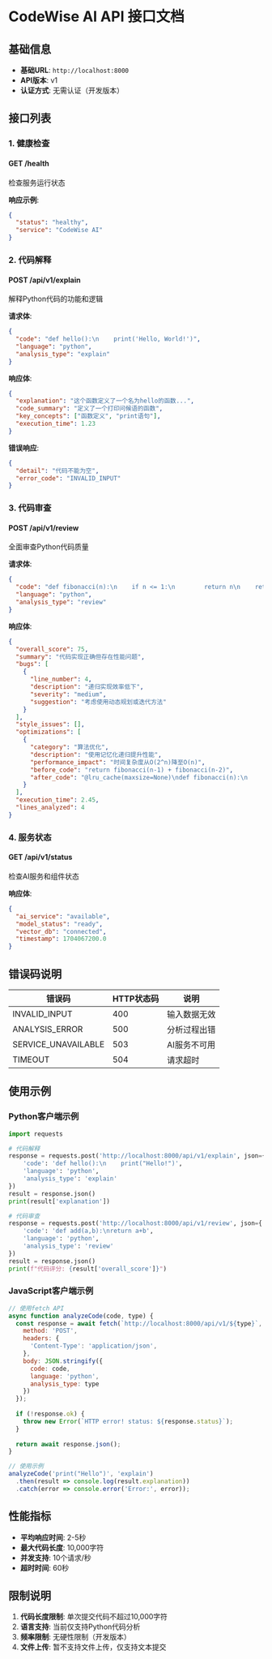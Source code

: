 # CodeWise AI API 接口文档

## 基础信息
- **基础URL**: `http://localhost:8000`
- **API版本**: v1
- **认证方式**: 无需认证（开发版本）

## 接口列表

### 1. 健康检查

#### GET /health
检查服务运行状态

**响应示例**:
```json
{
  "status": "healthy",
  "service": "CodeWise AI"
}
```

### 2. 代码解释

#### POST /api/v1/explain
解释Python代码的功能和逻辑

**请求体**:
```json
{
  "code": "def hello():\n    print('Hello, World!')",
  "language": "python",
  "analysis_type": "explain"
}
```

**响应体**:
```json
{
  "explanation": "这个函数定义了一个名为hello的函数...",
  "code_summary": "定义了一个打印问候语的函数",
  "key_concepts": ["函数定义", "print语句"],
  "execution_time": 1.23
}
```

**错误响应**:
```json
{
  "detail": "代码不能为空",
  "error_code": "INVALID_INPUT"
}
```

### 3. 代码审查

#### POST /api/v1/review
全面审查Python代码质量

**请求体**:
```json
{
  "code": "def fibonacci(n):\n    if n <= 1:\n        return n\n    return fibonacci(n-1) + fibonacci(n-2)",
  "language": "python",
  "analysis_type": "review"
}
```

**响应体**:
```json
{
  "overall_score": 75,
  "summary": "代码实现正确但存在性能问题",
  "bugs": [
    {
      "line_number": 4,
      "description": "递归实现效率低下",
      "severity": "medium",
      "suggestion": "考虑使用动态规划或迭代方法"
    }
  ],
  "style_issues": [],
  "optimizations": [
    {
      "category": "算法优化",
      "description": "使用记忆化递归提升性能",
      "performance_impact": "时间复杂度从O(2^n)降至O(n)",
      "before_code": "return fibonacci(n-1) + fibonacci(n-2)",
      "after_code": "@lru_cache(maxsize=None)\ndef fibonacci(n):\n    ..."
    }
  ],
  "execution_time": 2.45,
  "lines_analyzed": 4
}
```

### 4. 服务状态

#### GET /api/v1/status
检查AI服务和组件状态

**响应体**:
```json
{
  "ai_service": "available",
  "model_status": "ready",
  "vector_db": "connected",
  "timestamp": 1704067200.0
}
```

## 错误码说明

| 错误码 | HTTP状态码 | 说明 |
|--------|------------|------|
| INVALID_INPUT | 400 | 输入数据无效 |
| ANALYSIS_ERROR | 500 | 分析过程出错 |
| SERVICE_UNAVAILABLE | 503 | AI服务不可用 |
| TIMEOUT | 504 | 请求超时 |

## 使用示例

### Python客户端示例
```python
import requests

# 代码解释
response = requests.post('http://localhost:8000/api/v1/explain', json={
    'code': 'def hello():\n    print("Hello!")',
    'language': 'python',
    'analysis_type': 'explain'
})
result = response.json()
print(result['explanation'])

# 代码审查
response = requests.post('http://localhost:8000/api/v1/review', json={
    'code': 'def add(a,b):\nreturn a+b',
    'language': 'python', 
    'analysis_type': 'review'
})
result = response.json()
print(f"代码评分: {result['overall_score']}")
```

### JavaScript客户端示例
```javascript
// 使用fetch API
async function analyzeCode(code, type) {
  const response = await fetch(`http://localhost:8000/api/v1/${type}`, {
    method: 'POST',
    headers: {
      'Content-Type': 'application/json',
    },
    body: JSON.stringify({
      code: code,
      language: 'python',
      analysis_type: type
    })
  });
  
  if (!response.ok) {
    throw new Error(`HTTP error! status: ${response.status}`);
  }
  
  return await response.json();
}

// 使用示例
analyzeCode('print("Hello")', 'explain')
  .then(result => console.log(result.explanation))
  .catch(error => console.error('Error:', error));
```

## 性能指标

- **平均响应时间**: 2-5秒
- **最大代码长度**: 10,000字符
- **并发支持**: 10个请求/秒
- **超时时间**: 60秒

## 限制说明

1. **代码长度限制**: 单次提交代码不超过10,000字符
2. **语言支持**: 当前仅支持Python代码分析
3. **频率限制**: 无硬性限制（开发版本）
4. **文件上传**: 暂不支持文件上传，仅支持文本提交